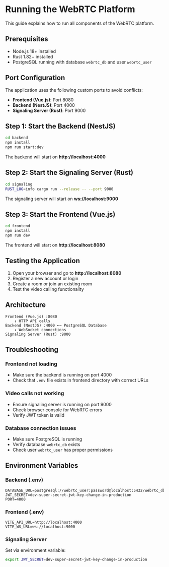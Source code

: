 # Running the WebRTC Platform

This guide explains how to run all components of the WebRTC platform.

## Prerequisites

- Node.js 18+ installed
- Rust 1.82+ installed
- PostgreSQL running with database `webrtc_db` and user `webrtc_user`

## Port Configuration

The application uses the following custom ports to avoid conflicts:

- **Frontend (Vue.js)**: Port 8080
- **Backend (NestJS)**: Port 4000
- **Signaling Server (Rust)**: Port 9000

## Step 1: Start the Backend (NestJS)

```bash
cd backend
npm install
npm run start:dev
```

The backend will start on **http://localhost:4000**

## Step 2: Start the Signaling Server (Rust)

```bash
cd signaling
RUST_LOG=info cargo run --release -- --port 9000
```

The signaling server will start on **ws://localhost:9000**

## Step 3: Start the Frontend (Vue.js)

```bash
cd frontend
npm install
npm run dev
```

The frontend will start on **http://localhost:8080**

## Testing the Application

1. Open your browser and go to **http://localhost:8080**
2. Register a new account or login
3. Create a room or join an existing room
4. Test the video calling functionality

## Architecture

```
Frontend (Vue.js) :8080
    ↓ HTTP API calls
Backend (NestJS) :4000 ←→ PostgreSQL Database
    ↓ WebSocket connections
Signaling Server (Rust) :9000
```

## Troubleshooting

### Frontend not loading

- Make sure the backend is running on port 4000
- Check that `.env` file exists in frontend directory with correct URLs

### Video calls not working

- Ensure signaling server is running on port 9000
- Check browser console for WebRTC errors
- Verify JWT token is valid

### Database connection issues

- Make sure PostgreSQL is running
- Verify database `webrtc_db` exists
- Check user `webrtc_user` has proper permissions

## Environment Variables

### Backend (.env)

```
DATABASE_URL=postgresql://webrtc_user:password@localhost:5432/webrtc_db
JWT_SECRET=dev-super-secret-jwt-key-change-in-production
PORT=4000
```

### Frontend (.env)

```
VITE_API_URL=http://localhost:4000
VITE_WS_URL=ws://localhost:9000
```

### Signaling Server

Set via environment variable:

```bash
export JWT_SECRET=dev-super-secret-jwt-key-change-in-production
```

